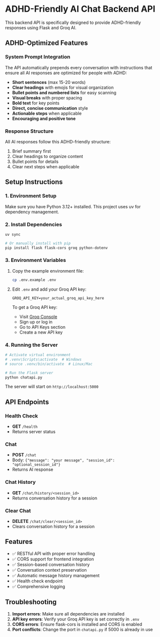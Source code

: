 # ADHD-Friendly AI Chat Backend API

This backend API is specifically designed to provide ADHD-friendly responses using Flask and Groq AI.

## ADHD-Optimized Features

### System Prompt Integration
The API automatically prepends every conversation with instructions that ensure all AI responses are optimized for people with ADHD:

- **Short sentences** (max 15-20 words)
- **Clear headings** with emojis for visual organization
- **Bullet points and numbered lists** for easy scanning
- **Visual breaks** with proper spacing
- **Bold text** for key points
- **Direct, concise communication** style
- **Actionable steps** when applicable
- **Encouraging and positive tone**

### Response Structure
All AI responses follow this ADHD-friendly structure:
1. Brief summary first
2. Clear headings to organize content
3. Bullet points for details
4. Clear next steps when applicable

## Setup Instructions

### 1. Environment Setup

Make sure you have Python 3.12+ installed. This project uses uv for dependency management.

### 2. Install Dependencies

```bash
uv sync

# Or manually install with pip
pip install flask flask-cors groq python-dotenv
```

### 3. Environment Variables

1. Copy the example environment file:
   ```bash
   cp .env.example .env
   ```

2. Edit `.env` and add your Groq API key:
   ```
   GROQ_API_KEY=your_actual_groq_api_key_here
   ```

   To get a Groq API key:
   - Visit [Groq Console](https://console.groq.com/)
   - Sign up or log in
   - Go to API Keys section
   - Create a new API key

### 4. Running the Server

```bash
# Activate virtual environment
# .venv\Scripts\activate  # Windows
# source .venv/bin/activate  # Linux/Mac

# Run the Flask server
python chatapi.py
```

The server will start on `http://localhost:5000`

## API Endpoints

### Health Check
- **GET** `/health`
- Returns server status

### Chat
- **POST** `/chat`
- Body: `{"message": "your message", "session_id": "optional_session_id"}`
- Returns AI response

### Chat History
- **GET** `/chat/history/<session_id>`
- Returns conversation history for a session

### Clear Chat
- **DELETE** `/chat/clear/<session_id>`
- Clears conversation history for a session

## Features

- ✅ RESTful API with proper error handling
- ✅ CORS support for frontend integration
- ✅ Session-based conversation history
- ✅ Conversation context preservation
- ✅ Automatic message history management
- ✅ Health check endpoint
- ✅ Comprehensive logging

## Troubleshooting

1. **Import errors**: Make sure all dependencies are installed
2. **API key errors**: Verify your Groq API key is set correctly in `.env`
3. **CORS errors**: Ensure flask-cors is installed and CORS is enabled
4. **Port conflicts**: Change the port in `chatapi.py` if 5000 is already in use
